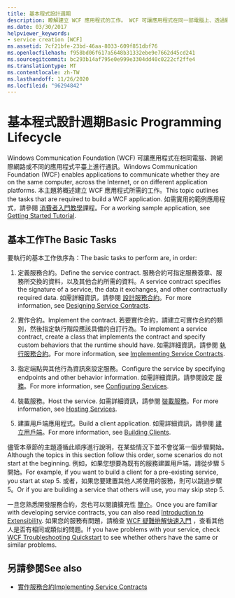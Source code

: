 ```yaml
---
title: 基本程式設計週期
description: 瞭解建立 WCF 應用程式的工作。 WCF 可讓應用程式在同一部電腦上、透過網路或在不同的應用程式平臺上進行通訊。
ms.date: 03/30/2017
helpviewer_keywords:
- service creation [WCF]
ms.assetid: 7cf21bfe-23bd-46aa-8033-609f851dbf76
ms.openlocfilehash: f958bd06f617a5648b31332ebe9e7662d45cd241
ms.sourcegitcommit: bc293b14af795e0e999e3304dd40c0222cf2ffe4
ms.translationtype: MT
ms.contentlocale: zh-TW
ms.lasthandoff: 11/26/2020
ms.locfileid: "96294842"
---
```

# <a name="basic-programming-lifecycle"></a><span data-ttu-id="a0563-104">基本程式設計週期</span><span class="sxs-lookup"><span data-stu-id="a0563-104">Basic Programming Lifecycle</span></span>

<span data-ttu-id="a0563-105">Windows Communication Foundation (WCF) 可讓應用程式在相同電腦、跨網際網路或不同的應用程式平臺上進行通訊。</span><span class="sxs-lookup"><span data-stu-id="a0563-105">Windows Communication Foundation (WCF) enables applications to communicate whether they are on the same computer, across the Internet, or on different application platforms.</span></span> <span data-ttu-id="a0563-106">本主題將概述建立 WCF 應用程式所需的工作。</span><span class="sxs-lookup"><span data-stu-id="a0563-106">This topic outlines the tasks that are required to build a WCF application.</span></span> <span data-ttu-id="a0563-107">如需實用的範例應用程式，請參閱 [消費者入門教學](getting-started-tutorial.md)課程。</span><span class="sxs-lookup"><span data-stu-id="a0563-107">For a working sample application, see [Getting Started Tutorial](getting-started-tutorial.md).</span></span>  
  
## <a name="the-basic-tasks"></a><span data-ttu-id="a0563-108">基本工作</span><span class="sxs-lookup"><span data-stu-id="a0563-108">The Basic Tasks</span></span>  

 <span data-ttu-id="a0563-109">要執行的基本工作依序為：</span><span class="sxs-lookup"><span data-stu-id="a0563-109">The basic tasks to perform are, in order:</span></span>  
  
1. <span data-ttu-id="a0563-110">定義服務合約。</span><span class="sxs-lookup"><span data-stu-id="a0563-110">Define the service contract.</span></span> <span data-ttu-id="a0563-111">服務合約可指定服務簽章、服務所交換的資料，以及其他合約所需的資料。</span><span class="sxs-lookup"><span data-stu-id="a0563-111">A service contract specifies the signature of a service, the data it exchanges, and other contractually required data.</span></span> <span data-ttu-id="a0563-112">如需詳細資訊，請參閱 [設計服務合約](designing-service-contracts.md)。</span><span class="sxs-lookup"><span data-stu-id="a0563-112">For more information, see [Designing Service Contracts](designing-service-contracts.md).</span></span>  
  
2. <span data-ttu-id="a0563-113">實作合約。</span><span class="sxs-lookup"><span data-stu-id="a0563-113">Implement the contract.</span></span> <span data-ttu-id="a0563-114">若要實作合約，請建立可實作合約的類別，然後指定執行階段應該具備的自訂行為。</span><span class="sxs-lookup"><span data-stu-id="a0563-114">To implement a service contract, create a class that implements the contract and specify custom behaviors that the runtime should have.</span></span> <span data-ttu-id="a0563-115">如需詳細資訊，請參閱 [執行服務合約](implementing-service-contracts.md)。</span><span class="sxs-lookup"><span data-stu-id="a0563-115">For more information, see [Implementing Service Contracts](implementing-service-contracts.md).</span></span>  
  
3. <span data-ttu-id="a0563-116">指定端點與其他行為資訊來設定服務。</span><span class="sxs-lookup"><span data-stu-id="a0563-116">Configure the service by specifying endpoints and other behavior information.</span></span> <span data-ttu-id="a0563-117">如需詳細資訊，請參閱設定 [服務](configuring-services.md)。</span><span class="sxs-lookup"><span data-stu-id="a0563-117">For more information, see [Configuring Services](configuring-services.md).</span></span>  
  
4. <span data-ttu-id="a0563-118">裝載服務。</span><span class="sxs-lookup"><span data-stu-id="a0563-118">Host the service.</span></span> <span data-ttu-id="a0563-119">如需詳細資訊，請參閱 [裝載服務](hosting-services.md)。</span><span class="sxs-lookup"><span data-stu-id="a0563-119">For more information, see [Hosting Services](hosting-services.md).</span></span>  
  
5. <span data-ttu-id="a0563-120">建置用戶端應用程式。</span><span class="sxs-lookup"><span data-stu-id="a0563-120">Build a client application.</span></span> <span data-ttu-id="a0563-121">如需詳細資訊，請參閱 [建立用戶端](building-clients.md)。</span><span class="sxs-lookup"><span data-stu-id="a0563-121">For more information, see [Building Clients](building-clients.md).</span></span>  
  
 <span data-ttu-id="a0563-122">儘管本章節的主題遵循此順序進行說明，在某些情況下並不會從第一個步驟開始。</span><span class="sxs-lookup"><span data-stu-id="a0563-122">Although the topics in this section follow this order, some scenarios do not start at the beginning.</span></span> <span data-ttu-id="a0563-123">例如，如果您想要為既有的服務建置用戶端，請從步驟 5 開始。</span><span class="sxs-lookup"><span data-stu-id="a0563-123">For example, if you want to build a client for a pre-existing service, you start at step 5.</span></span> <span data-ttu-id="a0563-124">或者，如果您要建置其他人將使用的服務，則可以跳過步驟 5。</span><span class="sxs-lookup"><span data-stu-id="a0563-124">Or if you are building a service that others will use, you may skip step 5.</span></span>  
  
 <span data-ttu-id="a0563-125">一旦您熟悉開發服務合約，您也可以閱讀擴充性 [簡介](introduction-to-extensibility.md)。</span><span class="sxs-lookup"><span data-stu-id="a0563-125">Once you are familiar with developing service contracts, you can also read [Introduction to Extensibility](introduction-to-extensibility.md).</span></span> <span data-ttu-id="a0563-126">如果您的服務有問題，請檢查 [WCF 疑難排解快速入門](wcf-troubleshooting-quickstart.md) ，查看其他人是否有相同或類似的問題。</span><span class="sxs-lookup"><span data-stu-id="a0563-126">If you have problems with your service, check [WCF Troubleshooting Quickstart](wcf-troubleshooting-quickstart.md) to see whether others have the same or similar problems.</span></span>  
  
## <a name="see-also"></a><span data-ttu-id="a0563-127">另請參閱</span><span class="sxs-lookup"><span data-stu-id="a0563-127">See also</span></span>

- [<span data-ttu-id="a0563-128">實作服務合約</span><span class="sxs-lookup"><span data-stu-id="a0563-128">Implementing Service Contracts</span></span>](implementing-service-contracts.md)

